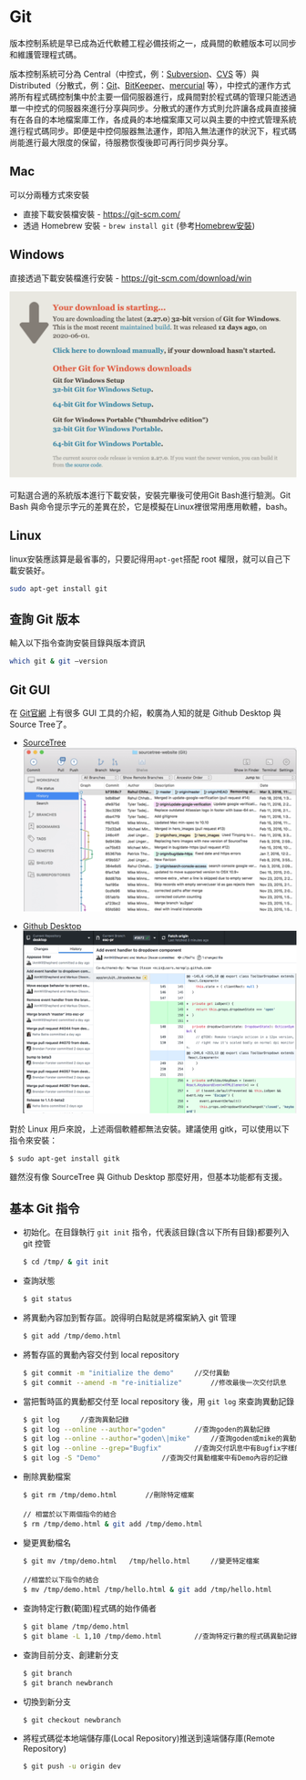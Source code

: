 # Git

版本控制系統是早已成為近代軟體工程必備技術之一，成員間的軟體版本可以同步和維護管理程式碼。

版本控制系統可分為 Central（中控式，例：[Subversion](https://zh.wikipedia.org/wiki/Subversion)、[CVS](https://zh.wikipedia.org/wiki/協作版本系統) 等）與 Distributed（分散式，例：[Git](https://git-scm.com/)、[BitKeeper](https://blog.techbridge.cc/2018/01/17/learning-programming-and-coding-with-python-git-and-github-tutorial/BitKeeper)、[mercurial](https://zh.wikipedia.org/zh-tw/Mercurial) 等），中控式的運作方式將所有程式碼控制集中於主要一個伺服器進行，成員間對於程式碼的管理只能透過單一中控式的伺服器來進行分享與同步。分散式的運作方式則允許讓各成員直接擁有在各自的本地檔案庫工作，各成員的本地檔案庫又可以與主要的中控式管理系統進行程式碼同步。即便是中控伺服器無法運作，即陷入無法運作的狀況下，程式碼尚能進行最大限度的保留，待服務恢復後即可再行同步與分享。

## Mac

可以分兩種方式來安裝

- 直接下載安裝檔安裝 - https://git-scm.com/
- 透過 Homebrew 安裝 - `brew install git` (參考[Homebrew安裝](../Homebrew/README.md))

## Windows

直接透過下載安裝檔進行安裝 - https://git-scm.com/download/win

<img src="../captures/image-20200614125611523.png" alt="image-20200614125611523" style="zoom: 50%;" />

可點選合適的系統版本進行下載安裝，安裝完畢後可使用Git Bash進行驗測。Git Bash 與命令提示字元的差異在於，它是模擬在Linux裡很常用應用軟體，bash。

## Linux

linux安裝應該算是最省事的，只要記得用`apt-get`搭配 root 權限，就可以自己下載安裝好。

```bash
sudo apt-get install git
```

## 查詢 Git 版本

輸入以下指令查詢安裝目錄與版本資訊

```bash
which git & git —version
```

## Git GUI

在 [Git官網](https://git-scm.com/downloads/guis) 上有很多 GUI 工具的介紹，較廣為人知的就是 Github Desktop 與 Source Tree了。

- [SourceTree](https://www.sourcetreeapp.com/)
  <img src="../captures/image-20200614131822725.png" alt="image-20200614131822725" style="zoom:50%;" />

- [Github Desktop](https://desktop.github.com/)
  <img src="../captures/image-20200614132031437.png" alt="image-20200614132031437" style="zoom: 50%;" />

對於 Linux 用戶來說，上述兩個軟體都無法安裝。建議使用 gitk，可以使用以下指令來安裝：

```bash
$ sudo apt-get install gitk
```

雖然沒有像 SourceTree 與 Github Desktop 那麼好用，但基本功能都有支援。

## 基本 Git 指令

- 初始化。在目錄執行 `git init` 指令，代表該目錄(含以下所有目錄)都要列入 git 控管

  ```bash
  $ cd /tmp/ & git init
  ```

- 查詢狀態

  ```bash
  $ git status
  ```

- 將異動內容加到暫存區。說得明白點就是將檔案納入 git 管理

  ```bash
  $ git add /tmp/demo.html
  ```

- 將暫存區的異動內容交付到 local repository

  ```bash
  $ git commit -m "initialize the demo"		//交付異動
  $ git commit --amend -m "re-initialize"		//修改最後一次交付訊息
  ```

- 當把暫時區的異動都交付至 local repository 後，用 `git log` 來查詢異動記錄

  ```bash
  $ git log 	//查詢異動記錄
  $ git log --online --author="goden"		//查詢goden的異動記錄
  $ git log --online --author="goden\|mike"		//查詢goden或mike的異動記錄
  $ git log --online --grep="Bugfix"		//查詢交付訊息中有Bugfix字樣的記錄
  $ git log -S "Demo"				//查詢交付異動檔案中有Demo內容的記錄
  ```

- 刪除異動檔案

  ```bash
  $ git rm /tmp/demo.html		//刪除特定檔案
  
  // 相當於以下兩個指令的結合
  $ rm /tmp/demo.html & git add /tmp/demo.html
  ```

- 變更異動檔名

  ```bash
  $ git mv /tmp/demo.html	/tmp/hello.html		//變更特定檔案
  
  //相當於以下指令的結合
  $ mv /tmp/demo.html /tmp/hello.html & git add /tmp/hello.html
  ```

- 查詢特定行數(範圍)程式碼的始作俑者

  ```bash
  $ git blame /tmp/demo.html
  $ git blame -L 1,10 /tmp/demo.html		//查詢特定行數的程式碼異動記錄
  ```

- 查詢目前分支、創建新分支

  ```bash
  $ git branch
  $ git branch newbranch
  ```

- 切換到新分支

  ```bash
  $ git checkout newbranch
  ```

- 將程式碼從本地端儲存庫(Local Repository)推送到遠端儲存庫(Remote Repository)

  ```bash
  $ git push -u origin dev
  ```
